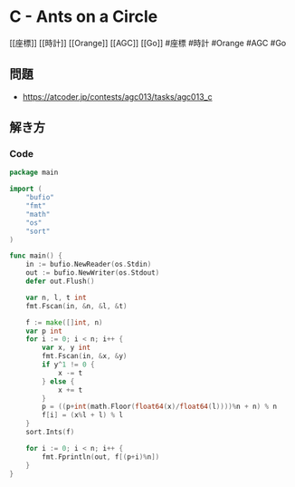 # C - Ants on a Circle
[[座標]] [[時計]] [[Orange]] [[AGC]] [[Go]]
#座標 #時計 #Orange #AGC #Go 

## 問題
- https://atcoder.jp/contests/agc013/tasks/agc013_c

## 解き方
### Code
```go
package main

import (
	"bufio"
	"fmt"
	"math"
	"os"
	"sort"
)

func main() {
	in := bufio.NewReader(os.Stdin)
	out := bufio.NewWriter(os.Stdout)
	defer out.Flush()

	var n, l, t int
	fmt.Fscan(in, &n, &l, &t)

	f := make([]int, n)
	var p int
	for i := 0; i < n; i++ {
		var x, y int
		fmt.Fscan(in, &x, &y)
		if y^1 != 0 {
			x -= t
		} else {
			x += t
		}
		p = ((p+int(math.Floor(float64(x)/float64(l))))%n + n) % n
		f[i] = (x%l + l) % l
	}
	sort.Ints(f)

	for i := 0; i < n; i++ {
		fmt.Fprintln(out, f[(p+i)%n])
	}
}
```